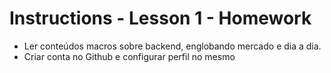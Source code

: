 # Instructions - Lesson 1 - Homework

- Ler conteúdos macros sobre backend, englobando mercado e dia a dia.
- Criar conta no Github e configurar perfil no mesmo